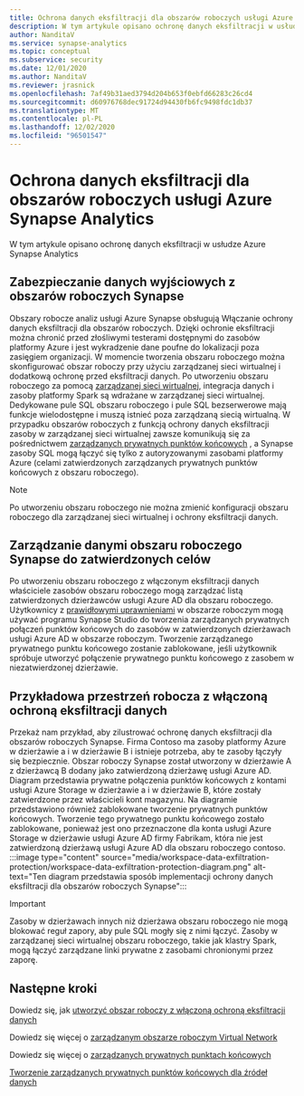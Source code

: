 ```yaml
---
title: Ochrona danych eksfiltracji dla obszarów roboczych usługi Azure Synapse Analytics
description: W tym artykule opisano ochronę danych eksfiltracji w usłudze Azure Synapse Analytics
author: NanditaV
ms.service: synapse-analytics
ms.topic: conceptual
ms.subservice: security
ms.date: 12/01/2020
ms.author: NanditaV
ms.reviewer: jrasnick
ms.openlocfilehash: 7af49b31aed3794d204b653f0ebfd66283c26cd4
ms.sourcegitcommit: d60976768dec91724d94430fb6fc9498fdc1db37
ms.translationtype: MT
ms.contentlocale: pl-PL
ms.lasthandoff: 12/02/2020
ms.locfileid: "96501547"
---
```

# <a name="data-exfiltration-protection-for-azure-synapse-analytics-workspaces"></a>Ochrona danych eksfiltracji dla obszarów roboczych usługi Azure Synapse Analytics
W tym artykule opisano ochronę danych eksfiltracji w usłudze Azure Synapse Analytics

## <a name="securing-data-egress-from-synapse-workspaces"></a>Zabezpieczanie danych wyjściowych z obszarów roboczych Synapse
Obszary robocze analiz usługi Azure Synapse obsługują Włączanie ochrony danych eksfiltracji dla obszarów roboczych. Dzięki ochronie eksfiltracji można chronić przed złośliwymi testerami dostępnymi do zasobów platformy Azure i jest wykradzenie dane poufne do lokalizacji poza zasięgiem organizacji. W momencie tworzenia obszaru roboczego można skonfigurować obszar roboczy przy użyciu zarządzanej sieci wirtualnej i dodatkową ochronę przed eksfiltracji danych. Po utworzeniu obszaru roboczego za pomocą [zarządzanej sieci wirtualnej](./synapse-workspace-managed-vnet.md), integracja danych i zasoby platformy Spark są wdrażane w zarządzanej sieci wirtualnej. Dedykowane pule SQL obszaru roboczego i pule SQL bezserwerowe mają funkcje wielodostępne i muszą istnieć poza zarządzaną siecią wirtualną. W przypadku obszarów roboczych z funkcją ochrony danych eksfiltracji zasoby w zarządzanej sieci wirtualnej zawsze komunikują się za pośrednictwem [zarządzanych prywatnych punktów końcowych](./synapse-workspace-managed-private-endpoints.md) , a Synapse zasoby SQL mogą łączyć się tylko z autoryzowanymi zasobami platformy Azure (celami zatwierdzonych zarządzanych prywatnych punktów końcowych z obszaru roboczego). 

>[!Note]
>Po utworzeniu obszaru roboczego nie można zmienić konfiguracji obszaru roboczego dla zarządzanej sieci wirtualnej i ochrony eksfiltracji danych.

## <a name="managing-synapse-workspace-data-egress-to-approved-targets"></a>Zarządzanie danymi obszaru roboczego Synapse do zatwierdzonych celów
Po utworzeniu obszaru roboczego z włączonym eksfiltracji danych właściciele zasobów obszaru roboczego mogą zarządzać listą zatwierdzonych dzierżawców usługi Azure AD dla obszaru roboczego. Użytkownicy z [prawidłowymi uprawnieniami](./access-control.md) w obszarze roboczym mogą używać programu Synapse Studio do tworzenia zarządzanych prywatnych połączeń punktów końcowych do zasobów w zatwierdzonych dzierżawach usługi Azure AD w obszarze roboczym. Tworzenie zarządzanego prywatnego punktu końcowego zostanie zablokowane, jeśli użytkownik spróbuje utworzyć połączenie prywatnego punktu końcowego z zasobem w niezatwierdzonej dzierżawie.

## <a name="sample-workspace-with-data-exfiltration-protection-enabled"></a>Przykładowa przestrzeń robocza z włączoną ochroną eksfiltracji danych
Przekaż nam przykład, aby zilustrować ochronę danych eksfiltracji dla obszarów roboczych Synapse. Firma Contoso ma zasoby platformy Azure w dzierżawie a i w dzierżawie B i istnieje potrzeba, aby te zasoby łączyły się bezpiecznie. Obszar roboczy Synapse został utworzony w dzierżawie A z dzierżawcą B dodany jako zatwierdzoną dzierżawę usługi Azure AD. Diagram przedstawia prywatne połączenia punktów końcowych z kontami usługi Azure Storage w dzierżawie a i w dzierżawie B, które zostały zatwierdzone przez właścicieli kont magazynu. Na diagramie przedstawiono również zablokowane tworzenie prywatnych punktów końcowych. Tworzenie tego prywatnego punktu końcowego zostało zablokowane, ponieważ jest ono przeznaczone dla konta usługi Azure Storage w dzierżawie usługi Azure AD firmy Fabrikam, która nie jest zatwierdzoną dzierżawą usługi Azure AD dla obszaru roboczego contoso. 
:::image type="content" source="media/workspace-data-exfiltration-protection/workspace-data-exfiltration-protection-diagram.png" alt-text="Ten diagram przedstawia sposób implementacji ochrony danych eksfiltracji dla obszarów roboczych Synapse":::

>[!IMPORTANT]
>Zasoby w dzierżawach innych niż dzierżawa obszaru roboczego nie mogą blokować reguł zapory, aby pule SQL mogły się z nimi łączyć. Zasoby w zarządzanej sieci wirtualnej obszaru roboczego, takie jak klastry Spark, mogą łączyć zarządzane linki prywatne z zasobami chronionymi przez zaporę.
## <a name="next-steps"></a>Następne kroki

Dowiedz się, jak [utworzyć obszar roboczy z włączoną ochroną eksfiltracji danych](./how-to-create-a-workspace-with-data-exfiltration-protection.md)

Dowiedz się więcej o [zarządzanym obszarze roboczym Virtual Network](./synapse-workspace-managed-vnet.md)

Dowiedz się więcej o [zarządzanych prywatnych punktach końcowych](./synapse-workspace-managed-private-endpoints.md)

[Tworzenie zarządzanych prywatnych punktów końcowych dla źródeł danych](./how-to-create-managed-private-endpoints.md)

